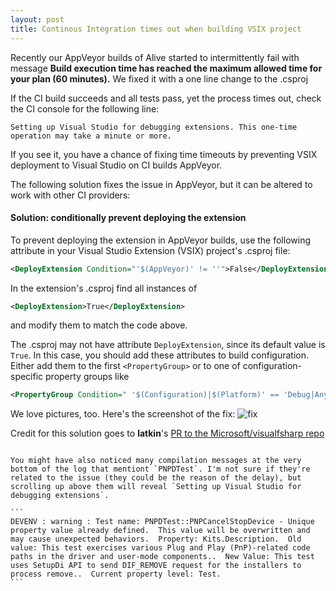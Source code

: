 ```yaml
---
layout: post
title: Continous Integration times out when building VSIX project
---
```


Recently our AppVeyor builds of Alive started to intermittently fail with message **Build execution time has reached the maximum allowed time for your plan (60 minutes).** We fixed it with a one line change to the .csproj

If the CI build succeeds and all tests pass, yet the process times out, check the CI console for the following line:

```
Setting up Visual Studio for debugging extensions. This one-time operation may take a minute or more.
```

If you see it, you have a chance of fixing time timeouts by preventing VSIX deployment to Visual Studio on CI builds AppVeyor. 

The following solution fixes the issue in AppVeyor, but it can be altered to work with other CI providers:

#### Solution: conditionally prevent deploying the extension 

To prevent deploying the extension in AppVeyor builds, use the following attribute in your Visual Studio Extension (VSIX) project's .csproj file:

```xml
<DeployExtension Condition="'$(AppVeyor)' != ''">False</DeployExtension>
```

In the extension's .csproj find all instances of 
```xml
<DeployExtension>True</DeployExtension>
``` 
and modify them to match the code above. 

The .csproj may not have attribute `DeployExtension`, since its default value is `True`. In this case, you should add these attributes to build configuration. Either add them to the first `<PropertyGroup>` or to one of configuration-specific property groups like 

```xml
<PropertyGroup Condition=" '$(Configuration)|$(Platform)' == 'Debug|AnyCPU' ">
```

We love pictures, too. Here's the screenshot of the fix: ![fix](https://i.gyazo.com/34827523bc0d98741a95d182ffc525d8.png)

Credit for this solution goes to **latkin**'s [PR to the Microsoft/visualfsharp repo](https://github.com/Microsoft/visualfsharp/pull/301/files)

~~~

You might have also noticed many compilation messages at the very bottom of the log that mentiont `PNPDTest`. I'm not sure if they're related to the issue (they could be the reason of the delay), but scrolling up above them will reveal `Setting up Visual Studio for debugging extensions`.

```
DEVENV : warning : Test name: PNPDTest::PNPCancelStopDevice - Unique property value already defined.  This value will be overwritten and may cause unexpected behaviors.  Property: Kits.Description.  Old value: This test exercises various Plug and Play (PnP)-related code paths in the driver and user-mode components..  New Value: This test uses SetupDi API to send DIF_REMOVE request for the installers to process remove..  Current property level: Test.
```
